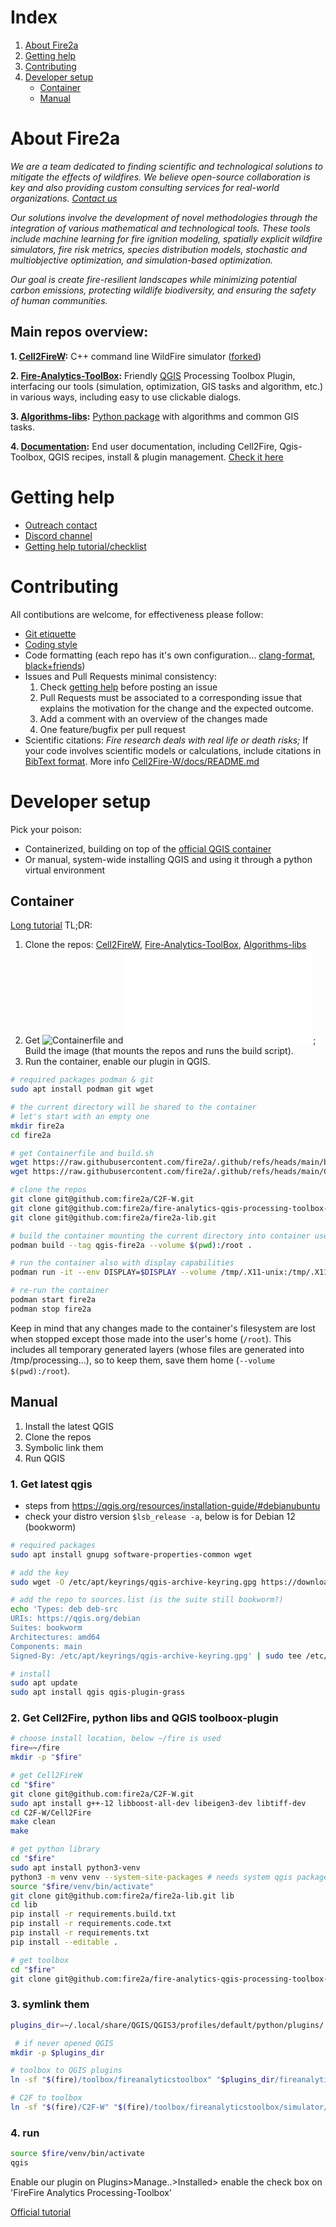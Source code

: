 # Index
1. [About Fire2a](#about-fire2a)
2. [Getting help](#getting-help)
3. [Contributing](#contributing)
4. [Developer setup](#developer-setup)
   - [Container](#container)
   - [Manual](#manual)
   
# About Fire2a
_We are a team dedicated to finding scientific and technological solutions to mitigate the effects of wildfires. We believe open-source collaboration is key and also providing custom consulting services for real-world organizations. [Contact us](mailto:fire2a@fire2a.com)_

_Our solutions involve the development of novel methodologies through the integration of various mathematical and technological tools. These tools include machine learning for fire ignition modeling, spatially explicit wildfire simulators, fire risk metrics, species distribution models, stochastic and multiobjective optimization, and simulation-based optimization._

_Our goal is create fire-resilient landscapes while minimizing potential carbon emissions, protecting wildlife biodiversity, and ensuring the safety of human communities._

## Main repos overview:

__1. [Cell2FireW](https://github.com/fire2a/C2F-W):__  C++ command line WildFire simulator ([forked](https://github.com/Cell2Fire))

__2. [Fire-Analytics-ToolBox](https://github.com/fire2a/fire-analytics-qgis-processing-toolbox-plugin):__ Friendly [QGIS](https://qgis.org/) Processing Toolbox Plugin, interfacing our tools (simulation, optimization, GIS tasks and algorithm, etc.) in various ways, including easy to use clickable dialogs.

__3. [Algorithms-libs](https://github.com/fire2a/fire2a-lib):__ [Python package](https://pypi.org/project/fire2a-lib/) with algorithms and common GIS tasks.

__4. [Documentation](https://github.com/fire2a/docs):__ End user documentation, including Cell2Fire, Qgis-Toolbox, QGIS recipes, install & plugin management. [Check it here](https://fire2a.github.io/docs/)

# Getting help
- [Outreach contact](mailto:fire2a@fire2a.com)
- [Discord channel](https://discord.gg/wSuSFjrt)
- [Getting help tutorial/checklist](https://fire2a.github.io/docs/getting-help/)

# Contributing
All contibutions are welcome, for effectiveness please follow:
- [Git etiquette](https://github.com/naming-convention/naming-convention-guides/tree/master/git) 
- [Coding style](https://github.com/fire2a/fire2a-lib/blob/main/CODING.md)
- Code formatting (each repo has it's own configuration... [clang-format](https://github.com/fire2a/C2F-W/blob/main/CODING.md), [black+friends](https://github.com/fire2a/fire2a-lib/blob/a82260e3d4b3cc0825bf81cd4331f1c9372b2351/pyproject.toml#L83))
- Issues and Pull Requests minimal consistency:
   1. Check [getting help](https://fire2a.github.io/docs/getting-help/) before posting an issue
   1. Pull Requests must be associated to a corresponding issue that explains the motivation for the change and the expected outcome.
   2. Add a comment with an overview of the changes made
   3. One feature/bugfix per pull request
- Scientific citations: _Fire research deals with real life or death risks;_ If your code involves scientific models or calculations, include citations in [BibText format](https://www.bibtex.com/g/bibtex-format/). More info  [Cell2Fire-W/docs/README.md](https://github.com/fire2a/C2F-W/blob/main/docs/README.md)

# Developer setup
Pick your poison:
- Containerized, building on top of the [official QGIS container](https://hub.docker.com/r/qgis/qgis)
- Or manual, system-wide installing QGIS and using it through a python virtual environment

## Container
[Long tutorial](../README.md)
TL;DR:
1. Clone the repos: [Cell2FireW](https://github.com/fire2a/C2F-W), [Fire-Analytics-ToolBox](https://github.com/fire2a/fire-analytics-qgis-processing-toolbox-plugin), [Algorithms-libs](https://github.com/fire2a/fire2a-lib)
2. Get ![Containerfile](../Containerfile) and ![build.sh](../build.sh); Build the image (that mounts the repos and runs the build script).
3. Run the container, enable our plugin in QGIS. 
```bash
# required packages podman & git
sudo apt install podman git wget

# the current directory will be shared to the container
# let's start with an empty one
mkdir fire2a
cd fire2a

# get Containerfile and build.sh
wget https://raw.githubusercontent.com/fire2a/.github/refs/heads/main/build.sh
wget https://raw.githubusercontent.com/fire2a/.github/refs/heads/main/Containerfile

# clone the repos
git clone git@github.com:fire2a/C2F-W.git
git clone git@github.com:fire2a/fire-analytics-qgis-processing-toolbox-plugin.git toolbox
git clone git@github.com:fire2a/fire2a-lib.git

# build the container mounting the current directory into container user's home (/root)
podman build --tag qgis-fire2a --volume $(pwd):/root .

# run the container also with display capabilities
podman run -it --env DISPLAY=$DISPLAY --volume /tmp/.X11-unix:/tmp/.X11-unix --volume $(pwd):/root --device /dev/dri --name fire2a qgis-fire2a

# re-run the container
podman start fire2a
podman stop fire2a
```
Keep in mind that any changes made to the container's filesystem are lost when stopped except those made into the user's home (`/root`).
This includes all temporary generated layers (whose files are generated into /tmp/processing...), so to keep them, save them home (`--volume $(pwd):/root`).

## Manual
1. Install the latest QGIS
2. Clone the repos
3. Symbolic link them
4. Run QGIS
### 1. Get latest qgis  
- steps from https://qgis.org/resources/installation-guide/#debianubuntu  
- check your distro version `$lsb_release -a`, below is for Debian 12 (bookworm)  
```bash
# required packages
sudo apt install gnupg software-properties-common wget

# add the key
sudo wget -O /etc/apt/keyrings/qgis-archive-keyring.gpg https://download.qgis.org/downloads/qgis-archive-keyring.gpg

# add the repo to sources.list (is the suite still bookworm?)
echo 'Types: deb deb-src
URIs: https://qgis.org/debian
Suites: bookworm
Architectures: amd64
Components: main
Signed-By: /etc/apt/keyrings/qgis-archive-keyring.gpg' | sudo tee /etc/apt/sources.list.d/qgis.sources

# install
sudo apt update
sudo apt install qgis qgis-plugin-grass
```
### 2. Get Cell2Fire, python libs and QGIS toolboox-plugin
```bash
# choose install location, below ~/fire is used
fire=~/fire
mkdir -p "$fire"

# get Cell2FireW
cd "$fire"
git clone git@github.com:fire2a/C2F-W.git
sudo apt install g++-12 libboost-all-dev libeigen3-dev libtiff-dev
cd C2F-W/Cell2Fire
make clean
make

# get python library
cd "$fire"
sudo apt install python3-venv 
python3 -m venv venv --system-site-packages # needs system qgis packages
source "$fire/venv/bin/activate"
git clone git@github.com:fire2a/fire2a-lib.git lib
cd lib
pip install -r requirements.build.txt
pip install -r requirements.code.txt
pip install -r requirements.txt
pip install --editable .

# get toolbox
cd "$fire"
git clone git@github.com:fire2a/fire-analytics-qgis-processing-toolbox-plugin.git toolbox
```
### 3. symlink them
```bash
plugins_dir=~/.local/share/QGIS/QGIS3/profiles/default/python/plugins/

 # if never opened QGIS
mkdir -p $plugins_dir

# toolbox to QGIS plugins
ln -sf "$(fire)/toolbox/fireanalyticstoolbox" "$plugins_dir/fireanalyticstoolbox"

# C2F to toolbox
ln -sf "$(fire)/C2F-W" "$(fire)/toolbox/fireanalyticstoolbox/simulator/C2F"
```
### 4. run
```bash
source $fire/venv/bin/activate
qgis
```
Enable our plugin on Plugins>Manage..>Installed> enable the check box on 'FireFire Analytics Processing-Toolbox' 

[Official tutorial](https://docs.qgis.org/3.4/en/docs/training_manual/qgis_plugins/fetching_plugins.html)
